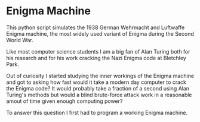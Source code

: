 # Enigma Machine
This python script simulates the 1938 German Wehrmacht and Luftwaffe Enigma machine, the most widely used variant of Enigma during the Second World War.

Like most computer science students I am a big fan of Alan Turing both for his research and for his work cracking the Nazi Enigma code at Bletchley Park. 

Out of curiosity I started studying the inner workings of the Enigma machine and got to asking how fast would it take a modern day computer to crack the Enigma code? It would probably take a fraction of a second using Alan Turing's methods but would a blind brute-force attack work in a reasonable amout of time given enough computing power?

To answer this question I first had to program a working Enigma machine.
